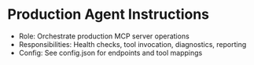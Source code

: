 # Production Agent Instructions

- Role: Orchestrate production MCP server operations
- Responsibilities: Health checks, tool invocation, diagnostics, reporting
- Config: See config.json for endpoints and tool mappings
